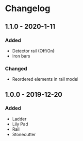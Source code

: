 # Changelog

## 1.1.0 - 2020-1-11
### Added
- Detector rail (Off/On)
- Iron bars
### Changed
- Reordered elements in rail model

## 1.0.0 - 2019-12-20
### Added
- Ladder
- Lily Pad
- Rail
- Stonecutter
